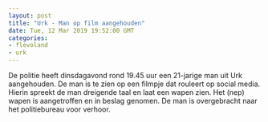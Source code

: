 ```yaml
---
layout: post
title: "Urk - Man op film aangehouden"
date: Tue, 12 Mar 2019 19:52:00 GMT
categories: 
- flevoland 
- urk 
---
```


De politie heeft dinsdagavond rond 19.45 uur een 21-jarige man uit Urk aangehouden.  De man is te zien op een filmpje dat rouleert op social media. Hierin spreekt de man dreigende taal en laat een wapen zien. Het (nep) wapen is aangetroffen en in beslag genomen. De man is overgebracht naar het politiebureau voor verhoor.
